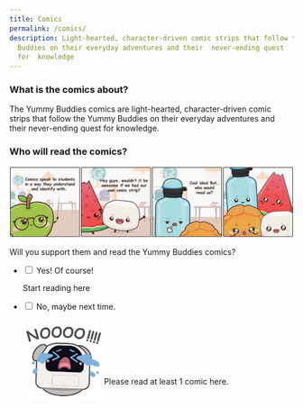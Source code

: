 ```yaml
---
title: Comics
permalink: /comics/
description: Light-hearted, character-driven comic strips that follow the Yummy
  Buddies on their everyday adventures and their  never-ending quest
  for  knowledge
---
```

### What is the comics about?
The Yummy Buddies comics are light-hearted, character-driven comic strips that follow the Yummy Buddies on their everyday adventures and their&nbsp;never-ending quest for&nbsp;knowledge.

### Who will read the comics?
![comics](/images/Comics/comics.jpg)

Will you support them and read the Yummy Buddies comics?

<ul class="jekyllcodex_accordion">  
  
<li><input id="accordion1" type="checkbox">  
<label for="accordion1">Yes! Of course!</label><div>  
<p>Start reading here</p>  
</div></li>  
  
<li><input id="accordion2" type="checkbox">  
<label for="accordion2">No, maybe next time.</label><div>  
<p><img src="/images/Characters/poodle-no.gif" style="width:30%" align="left">
<br><br><br><br><br><br>Please read at least 1 comic here.</p>  
</div></li>  
  
</ul>